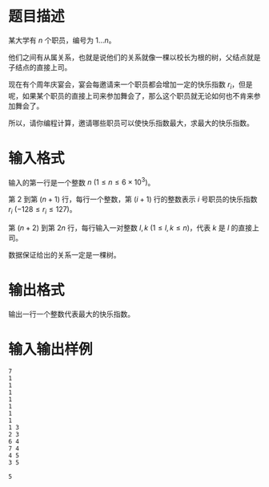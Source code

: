 # 题目描述

某大学有 $n$ 个职员，编号为 $1\ldots n$。

他们之间有从属关系，也就是说他们的关系就像一棵以校长为根的树，父结点就是子结点的直接上司。

现在有个周年庆宴会，宴会每邀请来一个职员都会增加一定的快乐指数 $r_i$，但是呢，如果某个职员的直接上司来参加舞会了，那么这个职员就无论如何也不肯来参加舞会了。

所以，请你编程计算，邀请哪些职员可以使快乐指数最大，求最大的快乐指数。

# 输入格式

输入的第一行是一个整数 $n~(1 \leq n \leq 6 \times {10}^3)$。

第 $2$ 到第 $(n + 1)$ 行，每行一个整数，第 $(i+1)$ 行的整数表示 $i$ 号职员的快乐指数 $r_i~(-128 \leq r_i\leq 127)$。

第 $(n + 2)$ 到第 $2n$ 行，每行输入一对整数 $l,k~(1 \leq l,k \leq n)$，代表 $k$ 是 $l$ 的直接上司。

数据保证给出的关系一定是一棵树。

# 输出格式

输出一行一个整数代表最大的快乐指数。

# 输入输出样例

```input1
7
1
1
1
1
1
1
1
1 3
2 3
6 4
7 4
4 5
3 5
```

```output1
5
```

